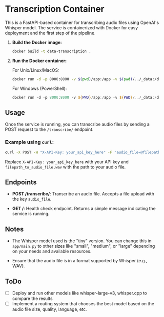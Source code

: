 # Transcription Container

This is a FastAPI-based container for transcribing audio files using OpenAI's Whisper model. The service is containerized with Docker for easy deployment and the first step of the pipeline.

1. **Build the Docker image:**
   ```bash
   docker build -t data-transcription .    
   ```

2. **Run the Docker container:**
   
   For Unix/Linux/MacOS:
   ```bash
   docker run -d -p 8000:8000 -v $(pwd)/app:/app -v $(pwd)/../_data:/data-transcription
   ```

   For Windows (PowerShell):
   ```powershell
   docker run -d -p 8000:8000 -v ${PWD}/app:/app -v ${PWD}/../_data:/data-transcription
   ```

## Usage

Once the service is running, you can transcribe audio files by sending a POST request to the `/transcribe/` endpoint.

### Example using `curl`:

```bash
curl -X POST -H "X-API-Key: your_api_key_here" -F "audio_file=@filepath_to_audio_file.wav" http://localhost:8000/transcribe/
```

Replace `X-API-Key: your_api_key_here` with your API key and `filepath_to_audio_file.wav` with the path to your audio file.

## Endpoints

- **POST /transcribe/**: Transcribe an audio file. Accepts a file upload with the key `audio_file`.

- **GET /**: Health check endpoint. Returns a simple message indicating the service is running.

## Notes

- The Whisper model used is the "tiny" version. You can change this in `app/main.py` to other sizes like "small", "medium", or "large" depending on your needs and available resources.

- Ensure that the audio file is in a format supported by Whisper (e.g., WAV).

## ToDo
- [ ] Deploy and run other models like whisper-large-v3, whisper.cpp to compare the results
- [ ] Implement a routing system that chooses the best model based on the audio file size, quality, language, etc.